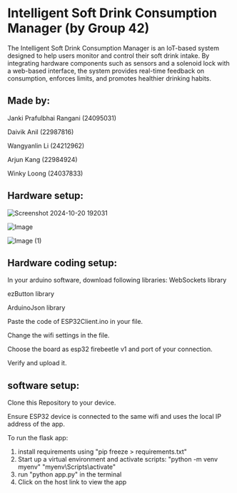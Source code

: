 # Intelligent Soft Drink Consumption Manager (by Group 42)

The Intelligent Soft Drink Consumption Manager is an IoT-based system designed to help users monitor and control their soft drink intake. By integrating hardware components such as sensors and a solenoid lock with a web-based interface, the system provides real-time feedback on consumption, enforces limits, and promotes healthier drinking habits.

## Made by:

Janki Prafulbhai Rangani (24095031) 

Daivik Anil (22987816) 

Wangyanlin Li (24212962) 

Arjun Kang (22984924) 

Winky Loong (24037833) 

## Hardware setup:

![Screenshot 2024-10-20 192031](https://github.com/user-attachments/assets/09dc5e27-4bac-46bd-9e13-b2d0342aa7ea)

![Image](https://github.com/user-attachments/assets/2ba56ab6-a7d6-4fe3-93a4-dc03f7d22221)

![Image (1)](https://github.com/user-attachments/assets/2569634d-f0bd-446d-a44f-76c2e4c94a91)

## Hardware coding setup:

In your arduino software, download following libraries:
WebSockets library 

ezButton library

ArduinoJson library

Paste the code of ESP32Client.ino in your file.

Change the wifi settings in the file.

Choose the board as esp32 firebeetle v1 and port of your connection.

Verify and upload it.

## software setup:

Clone this Repository to your device.

Ensure ESP32 device is connected to the same wifi and uses the local IP address of the app.

To run the flask app:
1) install requirements using "pip freeze > requirements.txt"
2) Start up a virtual environment and activate scripts:
    "python -m venv myenv"
    "myenv\Scripts\activate"
3) run "python app.py" in the terminal
4) Click on the host link to view the app


